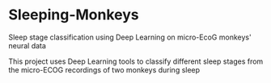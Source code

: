 # Sleeping-Monkeys

Sleep stage classification using Deep Learning on micro-EcoG monkeys' neural data 

This project uses Deep Learning tools to classify different sleep stages from the micro-ECOG recordings of two monkeys during sleep